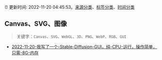 :alarm_clock: 更新时间: 2022-11-20 04:45:53。[来源分类](../README.md)、[标签分类](../TAGS.md)、[时间分类](../TIMELINE.md)

## Canvas、SVG、图像


> 关键字：`Canvas`、`SVG`、`WebGL`、`3D`、`PNG`、`WebP`、`RGB`、`GUI`



- [2022-11-20-我写了一个-Stable-Diffusion-GUI，纯-CPU-运行，操作简单，只需-8G-内存](https://www.v2ex.com/t/896532) 
